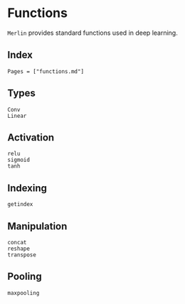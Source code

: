 # Functions
`Merlin` provides standard functions used in deep learning.

## Index
```@index
Pages = ["functions.md"]
```

## Types
```@docs
Conv
Linear
```

## Activation
```@docs
relu
sigmoid
tanh
```

## Indexing
```@docs
getindex
```

## Manipulation
```@docs
concat
reshape
transpose
```

## Pooling
```@docs
maxpooling
```

